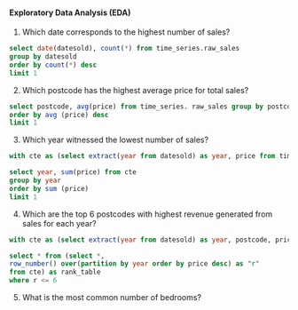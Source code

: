 #### Exploratory Data Analysis (EDA)
1. Which date corresponds to the highest number of sales?
```sql
select date(datesold), count(*) from time_series.raw_sales
group by datesold
order by count(*) desc
limit 1 
```
2. Which postcode has the highest average price for total sales?
```sql
select postcode, avg(price) from time_series. raw_sales group by postcode
order by avg (price) desc
limit 1
```
3. Which year witnessed the lowest number of sales?
```sql
with cte as (select extract(year from datesold) as year, price from time_series.raw_sales)

select year, sum(price) from cte
group by year
order by sum (price)
limit 1
```
4. Which are the top 6 postcodes with highest revenue generated from sales for each year?
```sql
with cte as (select extract(year from datesold) as year, postcode, price from time_series.raw_sales)

select * from (select *,
row_number() over(partition by year order by price desc) as "r"
from cte) as rank_table
where r <= 6
```
5. What is the most common number of bedrooms?
```sql

```
